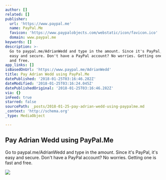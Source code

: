 ```yaml
---
author: []
related: []
publisher:
  url: 'https://www.paypal.me'
  name: PayPal.Me
  favicon: 'https://www.paypalobjects.com/webstatic/icon/favicon.ico'
  domain: www.paypal.me
keywords: []
description: >-
  Go to paypal.me/AdrianWedd and type in the amount. Since it's PayPal, it's
  easy and secure. Don't have a PayPal account? No worries. Getting one is fast
  and free.
app_links: []
isBasedOnUrl: 'https://www.paypal.me/AdrianWedd'
title: Pay Adrian Wedd using PayPal.Me
datePublished: '2018-01-25T03:16:46.282Z'
dateModified: '2018-01-25T03:16:24.045Z'
datePublishedOriginal: '2018-01-25T03:16:46.282Z'
via: {}
inFeed: true
starred: false
sourcePath: _posts/2018-01-25-pay-adrian-wedd-using-paypalme.md
_context: 'http://schema.org'
_type: MediaObject

---
```

<article style=""><h1>Pay Adrian Wedd using PayPal.Me</h1><p>Go to paypal.me/AdrianWedd and type in the amount. Since it's PayPal, it's easy and secure. Don't have a PayPal account? No worries. Getting one is fast and free.</p><img src="https://www.paypalobjects.com/webstatic/paypalme/images/social/pplogo384.png" /></article>